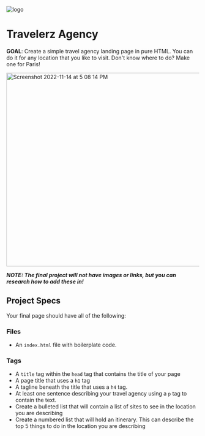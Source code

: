 ![logo](https://user-images.githubusercontent.com/44912347/201777855-5f12766c-fd1f-4601-90d2-452af55fed8a.jpg)

# Travelerz Agency
**GOAL**: Create a simple travel agency landing page in pure HTML. You can do it for any location that you like to visit. Don't know where to do? Make one for Paris!

<img width="505" alt="Screenshot 2022-11-14 at 5 08 14 PM" src="https://user-images.githubusercontent.com/44912347/201778552-88c2c9e5-f258-4a88-83b5-ddf245353a14.png">

***NOTE: The final project will not have images or links, but you can research how to add these in!***

## Project Specs
Your final page should have all of the following:

### Files
- An `index.html` file with boilerplate code.

### Tags
- A `title` tag within the `head` tag that contains the title of your page
- A page title that uses a `h1` tag
- A tagline beneath the title that uses a `h4` tag.
- At least one sentence describing your travel agency using a `p` tag to contain the text.
- Create a bulleted list that will contain a list of sites to see in the location you are describing
- Create a numbered list that will hold an itinerary. This can describe the top 5 things to do in the location you are describing